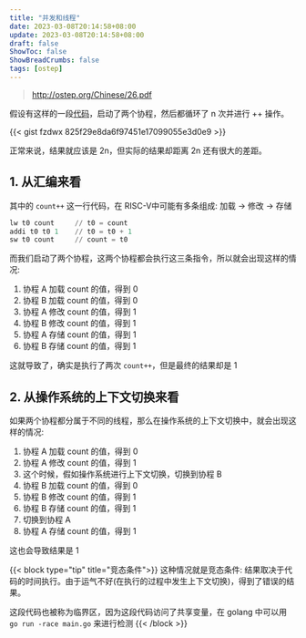 ```yaml
---
title: "并发和线程"
date: 2023-03-08T20:14:58+08:00
update: 2023-03-08T20:14:58+08:00
draft: false
ShowToc: false
ShowBreadCrumbs: false
tags: [ostep]
---
```


> http://ostep.org/Chinese/26.pdf

假设有这样的一段[代码](/code/jyyos_concurrency.go)，启动了两个协程，然后都循环了 n 次并进行 ++ 操作。

{{< gist fzdwx 825f29e8da6f97451e17099055e3d0e9 >}}

正常来说，结果就应该是 2n，但实际的结果却距离 2n 还有很大的差距。

## 1. 从汇编来看

其中的 `count++` 这一行代码，在 RISC-V中可能有多条组成: 加载 -> 修改 -> 存储

```asm
lw t0 count     // t0 = count
addi t0 t0 1    // t0 = t0 + 1
sw t0 count     // count = t0
```

而我们启动了两个协程，这两个协程都会执行这三条指令，所以就会出现这样的情况:

1. 协程 A 加载 count 的值，得到 0
2. 协程 B 加载 count 的值，得到 0
3. 协程 A 修改 count 的值，得到 1
4. 协程 B 修改 count 的值，得到 1
5. 协程 A 存储 count 的值，得到 1
6. 协程 B 存储 count 的值，得到 1

这就导致了，确实是执行了两次 `count++`，但是最终的结果却是 1


## 2. 从操作系统的上下文切换来看

如果两个协程都分属于不同的线程，那么在操作系统的上下文切换中，就会出现这样的情况:

1. 协程 A 加载 count 的值，得到 0
2. 协程 A 修改 count 的值，得到 1
3. 这个时候，假如操作系统进行上下文切换，切换到协程 B
4. 协程 B 加载 count 的值，得到 0
5. 协程 B 修改 count 的值，得到 1
6. 协程 B 存储 count 的值，得到 1
7. 切换到协程 A
8. 协程 A 存储 count 的值，得到 1

这也会导致结果是 1


{{< block type="tip" title="竞态条件">}}
这种情况就是竞态条件: 结果取决于代码的时间执行。由于运气不好(在执行的过程中发生上下文切换)，得到了错误的结果。

这段代码也被称为临界区，因为这段代码访问了共享变量，在 golang 中可以用 `go run -race main.go` 来进行检测
{{< /block >}} 